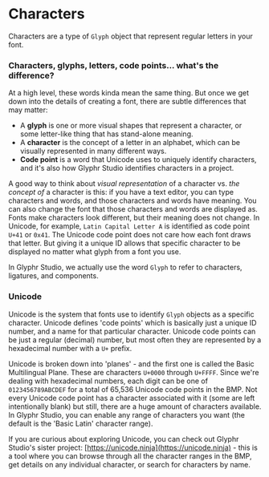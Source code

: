 # Characters

Characters are a type of `Glyph` object that represent regular letters in your font.

### Characters, glyphs, letters, code points... what's the difference?

At a high level, these words kinda mean the same thing. But once we get down into the details of creating a font, there are subtle differences that may matter:

- A **glyph** is one or more visual shapes that represent a character, or some letter-like thing that has stand-alone meaning.
- A **character** is the concept of a letter in an alphabet, which can be visually represented in many different ways.
- **Code point** is a word that Unicode uses to uniquely identify characters, and it's also how Glyphr Studio identifies characters in a project.

A good way to think about _visual representation_ of a character vs. _the concept of_ a character is this: if you have a text editor, you can type characters and words, and those characters and words have meaning. You can also change the font that those characters and words are displayed as. Fonts make characters look different, but their meaning does not change. In Unicode, for example, `Latin Capital Letter A` is identified as code point `U+41` or `0x41`. The Unicode code point does not care how each font draws that letter. But giving it a unique ID allows that specific character to be displayed no matter what glyph from a font you use.

In Glyphr Studio, we actually use the word `Glyph` to refer to characters, ligatures, and components.

### Unicode

Unicode is the system that fonts use to identify `Glyph` objects as a specific character. Unicode defines 'code points' which is basically just a unique ID number, and a name for that particular character. Unicode code points can be just a regular (decimal) number, but most often they are represented by a hexadecimal number with a `U+` prefix.

Unicode is broken down into 'planes' - and the first one is called the Basic Multilingual Plane. These are characters `U+0000` through `U+FFFF`. Since we're dealing with hexadecimal numbers, each digit can be one of `0123456789ABCDEF` for a total of 65,536 Unicode code points in the BMP. Not every Unicode code point has a character associated with it (some are left intentionally blank) but still, there are a huge amount of characters available. In Glyphr Studio, you can enable any range of characters you want (the default is the 'Basic Latin' character range).

If you are curious about exploring Unicode, you can check out Glyphr Studio's sister project: [https://unicode.ninja](https://unicode.ninja) - this is a tool where you can browse through all the character ranges in the BMP, get details on any individual character, or search for characters by name.
